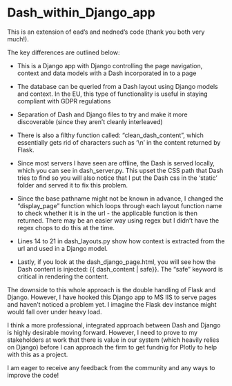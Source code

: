 # Dash_within_Django_app

This is an extension of ead’s and nedned’s code (thank you both very much!).

The key differences are outlined below:

- This is a Django app with Django controlling the page navigation, context and data models with a Dash incorporated in to a page
- The database can be queried from a Dash layout using Django models and context. In the EU, this type of functionality is useful in staying compliant with GDPR regulations
- Separation of Dash and Django files to try and make it more discoverable (since they aren’t cleanly interleaved)
- There is also a filthy function called: “clean_dash_content”, which essentially gets rid of characters such as ‘\n’ in the content returned by Flask.
- Since most servers I have seen are offline, the Dash is served locally, which you can see in dash_server.py. This upset the CSS path that Dash tries to find so you will also notice that I put the Dash css in the ‘static’ folder and served it to fix this problem.
- Since the base pathname might not be known in advance, I changed the “display_page” function which loops through each layout function name to check whether it is in the url  - the applicable function is then returned. There may be an easier way using regex but I didn’t have the regex chops to do this at the time.

- Lines 14 to 21 in dash_layouts.py show how context is extracted from the url and used in a Django model.
- Lastly, if you look at the dash_django_page.html, you will see how the Dash content is injected:
{{ dash_content | safe}}. The “safe” keyword is critical in rendering the content.


The downside to this whole approach is the double handling of Flask and Django. However, I have hooked this Django app to MS IIS to serve pages and haven’t noticed a problem yet. I imagine the Flask dev instance might would fall over under heavy load.

I think a more professional, integrated approach between Dash and Django is highly desirable moving forward. However, I need to prove to my stakeholders at work that there is value in our system (which heavily relies on Django) before I can approach the firm to get fundnig for Plotly to help with this as a project.

I am eager to receive any feedback from the community and any ways to improve the code!
